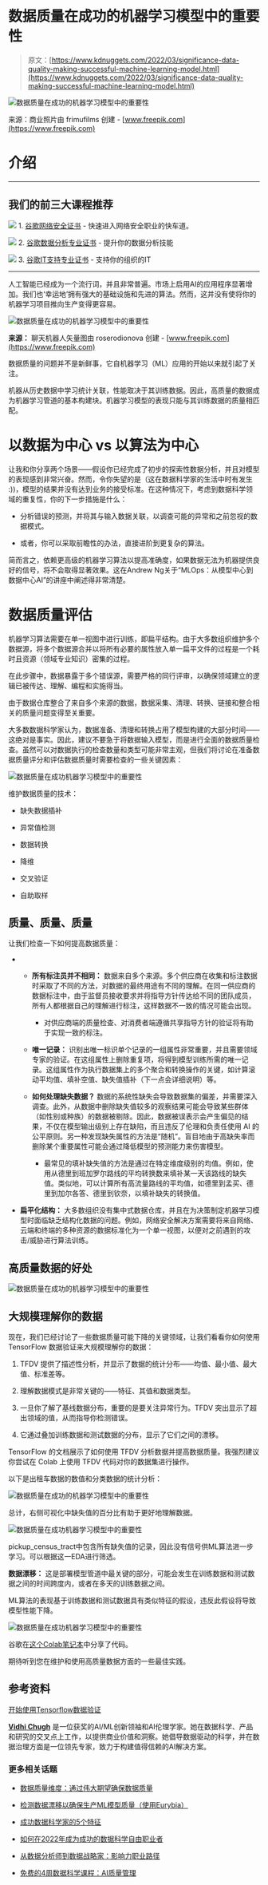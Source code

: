 # 数据质量在成功的机器学习模型中的重要性

> 原文：[https://www.kdnuggets.com/2022/03/significance-data-quality-making-successful-machine-learning-model.html](https://www.kdnuggets.com/2022/03/significance-data-quality-making-successful-machine-learning-model.html)

![数据质量在成功的机器学习模型中的重要性](../Images/09709ac5b3b414b08aee573456633d85.png)

来源：商业照片由 frimufilms 创建 - [www.freepik.com](https://www.freepik.com)

# **介绍**

* * *

## 我们的前三大课程推荐

![](../Images/0244c01ba9267c002ef39d4907e0b8fb.png) 1\. [谷歌网络安全证书](https://www.kdnuggets.com/google-cybersecurity) - 快速进入网络安全职业的快车道。

![](../Images/e225c49c3c91745821c8c0368bf04711.png) 2\. [谷歌数据分析专业证书](https://www.kdnuggets.com/google-data-analytics) - 提升你的数据分析技能

![](../Images/0244c01ba9267c002ef39d4907e0b8fb.png) 3\. [谷歌IT支持专业证书](https://www.kdnuggets.com/google-itsupport) - 支持你的组织的IT

* * *

人工智能已经成为一个流行词，并且非常普遍。市场上启用AI的应用程序显著增加。我们也‘幸运地’拥有强大的基础设施和先进的算法。然而，这并没有使将你的机器学习项目推向生产变得更容易。

![数据质量在成功的机器学习模型中的重要性](../Images/cde0909fe2adb4d0c938182764d1e218.png)

**来源：** 聊天机器人矢量图由 roserodionova 创建 - [www.freepik.com](https://www.freepik.com)

数据质量的问题并不是新鲜事，它自机器学习（ML）应用的开始以来就引起了关注。

机器从历史数据中学习统计关联，性能取决于其训练数据。因此，高质量的数据成为机器学习管道的基本构建块。机器学习模型的表现只能与其训练数据的质量相匹配。

# **以数据为中心 vs 以算法为中心**

让我和你分享两个场景——假设你已经完成了初步的探索性数据分析，并且对模型的表现感到非常兴奋。然而，令你失望的是（这在数据科学家的生活中时有发生 :))，模型的结果并没有达到业务的接受标准。在这种情况下，考虑到数据科学领域的重复性，你的下一步措施是什么：

+   分析错误的预测，并将其与输入数据关联，以调查可能的异常和之前忽视的数据模式。

+   或者，你可以采取前瞻性的办法，直接进阶到更复杂的算法。

简而言之，依赖更高级的机器学习算法以提高准确度，如果数据无法为机器提供良好的信号，将不会取得显著效果。这在Andrew Ng关于“MLOps：从模型中心到数据中心AI”的讲座中阐述得非常清楚。

# **数据质量评估**

机器学习算法需要在单一视图中进行训练，即扁平结构。由于大多数组织维护多个数据源，将多个数据源合并以将所有必要的属性放入单一扁平文件的过程是一个耗时且资源（领域专业知识）密集的过程。

在此步骤中，数据暴露于多个错误源，需要严格的同行评审，以确保领域建立的逻辑已被传达、理解、编程和实施得当。

由于数据仓库整合了来自多个来源的数据，数据采集、清理、转换、链接和整合相关的质量问题变得至关重要。

大多数数据科学家认为，数据准备、清理和转换占用了模型构建的大部分时间——这绝对是事实。因此，建议不要急于将数据输入模型，而是进行全面的数据质量检查。虽然可以对数据执行的检查数量和类型可能非常主观，但我们将讨论在准备数据质量评分和评估数据质量时需要检查的一些关键因素：

![数据质量在成功机器学习模型中的重要性](../Images/9f5d31e4c2f80999ac4e846955cda839.png)

维护数据质量的技术：

+   缺失数据插补

+   异常值检测

+   数据转换

+   降维

+   交叉验证

+   自助取样

## **质量、质量、质量**

让我们检查一下如何提高数据质量：

+   +   **所有标注员并不相同：** 数据来自多个来源。多个供应商在收集和标注数据时采取了不同的方法，对数据的最终用途有不同的理解。在同一供应商的数据标注中，由于监督员接收要求并将指导方针传达给不同的团队成员，所有人都根据自己的理解进行标注，这样数据不一致的情况可能会出现。

        +   对供应商端的质量检查、对消费者端遵循共享指导方针的验证将有助于实现一致的标注。

    +   **唯一记录：** 识别出唯一标识单个记录的一组属性非常重要，并且需要领域专家的验证。在这组属性上删除重复项，将得到模型训练所需的唯一记录。这组属性作为执行数据集上的多个聚合和转换操作的关键，如计算滚动平均值、填补空值、缺失值插补（下一点会详细说明）等。

    +   **如何处理缺失数据？** 数据的系统性缺失会导致数据集的偏差，并需要深入调查。此外，从数据中删除缺失值较多的观察结果可能会导致某些群体（如性别或种族）的数据被剔除。因此，数据被误表示会产生偏见的结果，不仅在模型输出级别上存在缺陷，而且违反了伦理和负责任使用 AI 的公平原则。另一种发现缺失属性的方法是“随机”。盲目地由于高缺失率而删除某个重要属性可能会通过降低模型的预测能力来伤害模型。

        +   最常见的填补缺失值的方法是通过在特定维度级别的均值。例如，使用从德里到班加罗尔路线的平均转换数来填补某一天该路线的缺失值。类似地，可以计算所有高流量路线的平均值，如德里到孟买、德里到加尔各答、德里到钦奈，以填补缺失的转换值。

+   **扁平化结构：** 大多数组织没有集中式数据仓库，并且在为决策制定机器学习模型时面临缺乏结构化数据的问题。例如，网络安全解决方案需要将来自网络、云端和终端的多种资源的数据标准化为一个单一视图，以便对之前遇到的攻击/威胁进行算法训练。

## **高质量数据的好处**

![数据质量在成功的机器学习模型中的重要性](../Images/efd13be985271172f55c6bd0ae14b836.png)

## **大规模理解你的数据**

现在，我们已经讨论了一些数据质量可能下降的关键领域，让我们看看你如何使用 TensorFlow 数据验证来大规模理解你的数据：

1.  TFDV 提供了描述性分析，并显示了数据的统计分布——均值、最小值、最大值、标准差等。

1.  理解数据模式是非常关键的——特征、其值和数据类型。

1.  一旦你了解了基线数据分布，重要的是要关注异常行为。TFDV 突出显示了超出领域的值，从而指导你检测错误。

1.  它通过叠加训练数据和测试数据的分布，显示了它们之间的漂移。

TensorFlow 的文档展示了如何使用 TFDV 分析数据并提高数据质量。我强烈建议你尝试在 Colab 上使用 TFDV 代码对你的数据集进行操作。

以下是出租车数据的数值和分类数据的统计分析：

![数据质量在成功的机器学习模型中的重要性](../Images/6558b34d905de305aac232922f502b83.png)

总计，右侧可视化中缺失值的百分比有助于更好地理解数据。

![数据质量在成功机器学习模型中的重要性](../Images/6a6969d9d0d864cc2f7166de35c20658.png)

pickup_census_tract中包含所有缺失值的记录，因此没有信号供ML算法进一步学习。可以根据这一EDA进行筛选。

**数据漂移：** 这是部署模型管道中最关键的部分，可能会发生在训练数据和测试数据之间的时间跨度内，或者在多天的训练数据之间。

ML算法的表现基于训练数据和测试数据具有类似特征的假设，违反此假设将导致模型性能下降。

![数据质量在成功机器学习模型中的重要性](../Images/1b5b47a099a5001ee8b52f191f78d7d0.png)

谷歌在[这个Colab笔记本](https://colab.research.google.com/github/tensorflow/tfx/blob/master/docs/tutorials/data_validation/tfdv_basic.ipynb)中分享了代码。

期待听到您在维护和使用高质量数据方面的一些最佳实践。

## 参考资料

[开始使用Tensorflow数据验证](https://www.tensorflow.org/tfx/data_validation/get_started)

**[Vidhi Chugh](https://vidhi-chugh.medium.com/)** 是一位获奖的AI/ML创新领袖和AI伦理学家。她在数据科学、产品和研究的交叉点上工作，以提供商业价值和洞察。她倡导数据驱动的科学，并在数据治理方面是一位领先专家，致力于构建值得信赖的AI解决方案。

### 更多相关话题

+   [数据质量维度：通过伟大期望确保数据质量](https://www.kdnuggets.com/2023/03/data-quality-dimensions-assuring-data-quality-great-expectations.html)

+   [检测数据漂移以确保生产ML模型质量（使用Eurybia）](https://www.kdnuggets.com/2022/07/detecting-data-drift-ensuring-production-ml-model-quality-eurybia.html)

+   [成功数据科学家的5个特征](https://www.kdnuggets.com/2021/12/5-characteristics-successful-data-scientist.html)

+   [如何在2022年成为成功的数据科学自由职业者](https://www.kdnuggets.com/2022/02/become-successful-data-science-freelancer-2022.html)

+   [从数据分析师到数据战略家：影响力职业路径](https://www.kdnuggets.com/2023/05/data-analyst-data-strategist-career-path-making-impact.html)

+   [免费的4周数据科学课程：AI质量管理](https://www.kdnuggets.com/2022/02/truera-free-4-week-data-science-course-ai-quality-management.html)
